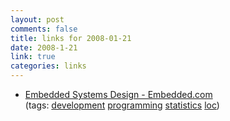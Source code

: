```yaml
--- 
layout: post
comments: false
title: links for 2008-01-21
date: 2008-1-21
link: true
categories: links
---
```

<ul class="delicious">
	<li>
		<div class="delicious-link"><a href="http://www.embedded.com/columns/technicalinsights/205604461?printable=true">Embedded Systems Design - Embedded.com</a></div>
		<div class="delicious-tags">(tags: <a href="http://del.icio.us/zanshin/development">development</a> <a href="http://del.icio.us/zanshin/programming">programming</a> <a href="http://del.icio.us/zanshin/statistics">statistics</a> <a href="http://del.icio.us/zanshin/loc">loc</a>)</div>
	</li>
</ul>

